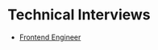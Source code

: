 # Technical Interviews

- [Frontend Engineer](https://github.com/chesterheng/technical-interviews/blob/main/frontend-engineer.md)
